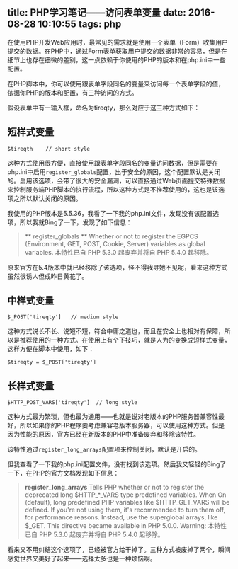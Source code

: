 title: PHP学习笔记——访问表单变量
date: 2016-08-28 10:10:55
tags: php
---
在使用PHP开发Web应用时，最常见的需求就是使用一个表单（Form）收集用户提交的数据。在PHP中，通过Form表单获取用户提交的数据非常的容易，但是在细节上也存在细微的差别，这一点依赖于你使用的PHP的版本和在php.ini中一些配置。

在PHP脚本中，你可以使用跟表单字段同名的变量来访问每一个表单字段的值，依据你PHP的版本和配置，有三种访问的方式。

假设表单中有一输入框，命名为tireqty，那么对应于这三种方式如下：

## 短样式变量

```
$tireqth    // short style
```

这种方式使用很方便，直接使用跟表单字段同名的变量访问数据，但是需要在php.ini中启用`register_globals`配置，出于安全的原因，这个配置默认是关闭的。启用该选项，会带了很大的安全漏洞，可以直接通过Web页面提交特殊数据来控制服务端PHP脚本的执行流程，所以这种方式是不推荐使用的，这也是该选项之所以默认关闭的原因。

我使用的PHP版本是5.5.36，我看了一下我的php.ini文件，发现没有该配置选项，所以我就Bing了一下，发现了如下信息：

> ** register_globals **
Whether or not to register the EGPCS (Environment, GET, POST, Cookie, Server) variables as global variables.
本特性已自 PHP 5.3.0 起废弃并将自 PHP 5.4.0 起移除。

原来官方在5.4版本中就已经移除了该选项，怪不得我寻她不见呢，看来这种方式虽然很诱人但成昨日黄花了。

## 中样式变量

```
$_POST['tireqty']   // medium style
```

这种方式说长不长、说短不短，符合中庸之道也，而且在安全上也相对有保障，所以是推荐使用的一种方式。在使用上有个下技巧，就是人为的变换成短样式变量，这样方便在脚本中使用，如下：

```
$tireqty = $_POST['tireqty']
```

## 长样式变量

```
$HTTP_POST_VARS['tireqty']  // long style
```

这种方式最为繁琐，但也最为通用——也就是说对老版本的PHP服务器兼容性最好，所以如果你的PHP程序要考虑兼容老版本服务器，可以使用这种方式。但是因为性能的原因，官方已经在新版本的PHP中准备废弃和移除该特性。

该特性通过`register_long_arrays`配置项来控制关闭，默认是开启的。

但我查看了一下我的php.ini配置文件，没有找到该选项。然后我又轻轻的Bing了一下，在PHP的官方文档发现如下信息：

> **register_long_arrays**
Tells PHP whether or not to register the deprecated long $HTTP_*_VARS type predefined variables. When On (default), long predefined PHP variables like $HTTP_GET_VARS will be defined. If you're not using them, it's recommended to turn them off, for performance reasons. Instead, use the superglobal arrays, like $_GET. This directive became available in PHP 5.0.0.
Warning: 本特性已自 PHP 5.3.0 起废弃并将自 PHP 5.4.0 起移除。

看来又不用纠结这个选项了，已经被官方给干掉了。三种方式被废掉了两个，瞬间感觉世界又美好了起来——选择太多也是一种烦恼啊。